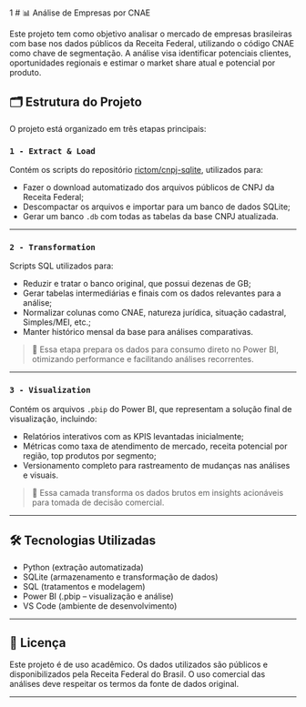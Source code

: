1 # 📊 Análise de Empresas por CNAE

Este projeto tem como objetivo analisar o mercado de empresas brasileiras com base nos dados públicos da Receita Federal, utilizando o código CNAE como chave de segmentação. A análise visa identificar potenciais clientes, oportunidades regionais e estimar o market share atual e potencial por produto.

## 🗂 Estrutura do Projeto

O projeto está organizado em três etapas principais:

### `1 - Extract & Load`

Contém os scripts do repositório [rictom/cnpj-sqlite](https://github.com/rictom/cnpj-sqlite), utilizados para:

- Fazer o download automatizado dos arquivos públicos de CNPJ da Receita Federal;
- Descompactar os arquivos e importar para um banco de dados SQLite;
- Gerar um banco `.db` com todas as tabelas da base CNPJ atualizada.


---

### `2 - Transformation`

Scripts SQL utilizados para:

- Reduzir e tratar o banco original, que possui dezenas de GB;
- Gerar tabelas intermediárias e finais com os dados relevantes para a análise;
- Normalizar colunas como CNAE, natureza jurídica, situação cadastral, Simples/MEI, etc.;
- Manter histórico mensal da base para análises comparativas.

> 🔄 Essa etapa prepara os dados para consumo direto no Power BI, otimizando performance e facilitando análises recorrentes.

---

### `3 - Visualization`

Contém os arquivos `.pbip` do Power BI, que representam a solução final de visualização, incluindo:

- Relatórios interativos com as KPIS levantadas inicialmente;
- Métricas como taxa de atendimento de mercado, receita potencial por região, top produtos por segmento;
- Versionamento completo para rastreamento de mudanças nas análises e visuais.

> 🧠 Essa camada transforma os dados brutos em insights acionáveis para tomada de decisão comercial.

---

## 🛠 Tecnologias Utilizadas

- Python (extração automatizada)
- SQLite (armazenamento e transformação de dados)
- SQL (tratamentos e modelagem)
- Power BI (.pbip – visualização e análise)
- VS Code (ambiente de desenvolvimento)

---

## 📄 Licença

Este projeto é de uso acadêmico. Os dados utilizados são públicos e disponibilizados pela Receita Federal do Brasil. O uso comercial das análises deve respeitar os termos da fonte de dados original.

---
